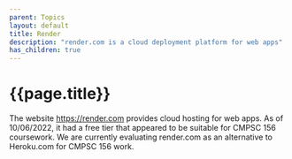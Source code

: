 ```yaml
---
parent: Topics
layout: default
title: Render
description: "render.com is a cloud deployment platform for web apps"
has_children: true
---
```


# {{page.title}}

The website <https://render.com> provides cloud hosting for web apps.  As of 10/06/2022, it had a free tier that appeared to be suitable for CMPSC 156 coursework.  We are currently evaluating render.com as an alternative to Heroku.com for CMPSC 156 work.

